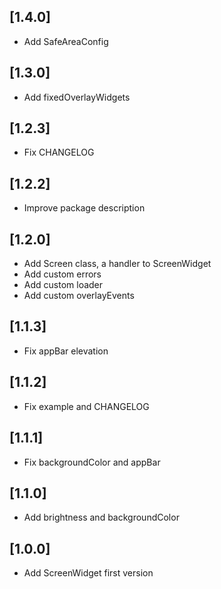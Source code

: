 ## [1.4.0]
* Add SafeAreaConfig

## [1.3.0]
* Add fixedOverlayWidgets

## [1.2.3]
* Fix CHANGELOG

## [1.2.2]
* Improve package description

## [1.2.0]
* Add Screen class, a handler to ScreenWidget
* Add custom errors
* Add custom loader
* Add custom overlayEvents

## [1.1.3]
* Fix appBar elevation

## [1.1.2]
* Fix example and CHANGELOG

## [1.1.1]
* Fix backgroundColor and appBar

## [1.1.0]
* Add brightness and backgroundColor

## [1.0.0]
* Add ScreenWidget first version
